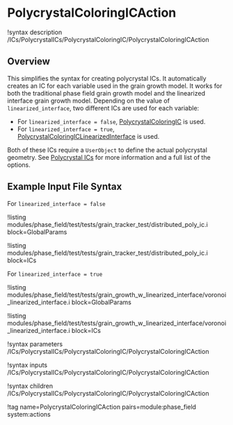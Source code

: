 # PolycrystalColoringICAction

!syntax description /ICs/PolycrystalICs/PolycrystalColoringIC/PolycrystalColoringICAction

## Overview

This simplifies the syntax for creating polycrystal ICs. It automatically creates an IC for each variable used in the grain growth model. It works for both the traditional phase field grain growth model and the linearized interface grain growth model. Depending on the value of `linearized_interface`, two different ICs are used for each variable:

- For `linearized_interface = false`, [PolycrystalColoringIC](/PolycrystalColoringIC.md) is used.
- For `linearized_interface = true`, [PolycrystalColoringICLinearizedInterface](/PolycrystalColoringICLinearizedInterface.md) is used.

Both of these ICs require a `UserObject` to define the actual polycrystal geometry. See [Polycrystal ICs](/PolycrystalICs.md) for more information and a full list of the options.


## Example Input File Syntax

For `linearized_interface = false`

!listing modules/phase_field/test/tests/grain_tracker_test/distributed_poly_ic.i block=GlobalParams

!listing modules/phase_field/test/tests/grain_tracker_test/distributed_poly_ic.i block=ICs

For `linearized_interface = true`

!listing modules/phase_field/test/tests/grain_growth_w_linearized_interface/voronoi_linearized_interface.i block=GlobalParams

!listing modules/phase_field/test/tests/grain_growth_w_linearized_interface/voronoi_linearized_interface.i block=ICs

!syntax parameters /ICs/PolycrystalICs/PolycrystalColoringIC/PolycrystalColoringICAction

!syntax inputs /ICs/PolycrystalICs/PolycrystalColoringIC/PolycrystalColoringICAction

!syntax children /ICs/PolycrystalICs/PolycrystalColoringIC/PolycrystalColoringICAction

!tag name=PolycrystalColoringICAction pairs=module:phase_field system:actions

